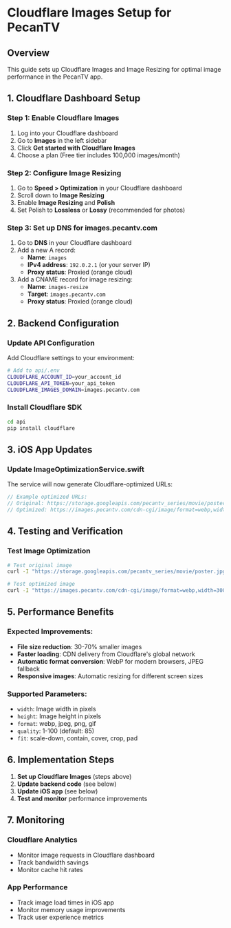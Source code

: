 # Cloudflare Images Setup for PecanTV

## Overview
This guide sets up Cloudflare Images and Image Resizing for optimal image performance in the PecanTV app.

## 1. Cloudflare Dashboard Setup

### Step 1: Enable Cloudflare Images
1. Log into your Cloudflare dashboard
2. Go to **Images** in the left sidebar
3. Click **Get started with Cloudflare Images**
4. Choose a plan (Free tier includes 100,000 images/month)

### Step 2: Configure Image Resizing
1. Go to **Speed > Optimization** in your Cloudflare dashboard
2. Scroll down to **Image Resizing**
3. Enable **Image Resizing** and **Polish**
4. Set Polish to **Lossless** or **Lossy** (recommended for photos)

### Step 3: Set up DNS for images.pecantv.com
1. Go to **DNS** in your Cloudflare dashboard
2. Add a new A record:
   - **Name**: `images`
   - **IPv4 address**: `192.0.2.1` (or your server IP)
   - **Proxy status**: Proxied (orange cloud)
3. Add a CNAME record for image resizing:
   - **Name**: `images-resize`
   - **Target**: `images.pecantv.com`
   - **Proxy status**: Proxied (orange cloud)

## 2. Backend Configuration

### Update API Configuration
Add Cloudflare settings to your environment:

```bash
# Add to api/.env
CLOUDFLARE_ACCOUNT_ID=your_account_id
CLOUDFLARE_API_TOKEN=your_api_token
CLOUDFLARE_IMAGES_DOMAIN=images.pecantv.com
```

### Install Cloudflare SDK
```bash
cd api
pip install cloudflare
```

## 3. iOS App Updates

### Update ImageOptimizationService.swift
The service will now generate Cloudflare-optimized URLs:

```swift
// Example optimized URLs:
// Original: https://storage.googleapis.com/pecantv_series/movie/poster.jpg
// Optimized: https://images.pecantv.com/cdn-cgi/image/format=webp,width=300,quality=85/https://storage.googleapis.com/pecantv_series/movie/poster.jpg
```

## 4. Testing and Verification

### Test Image Optimization
```bash
# Test original image
curl -I "https://storage.googleapis.com/pecantv_series/movie/poster.jpg"

# Test optimized image
curl -I "https://images.pecantv.com/cdn-cgi/image/format=webp,width=300,quality=85/https://storage.googleapis.com/pecantv_series/movie/poster.jpg"
```

## 5. Performance Benefits

### Expected Improvements:
- **File size reduction**: 30-70% smaller images
- **Faster loading**: CDN delivery from Cloudflare's global network
- **Automatic format conversion**: WebP for modern browsers, JPEG fallback
- **Responsive images**: Automatic resizing for different screen sizes

### Supported Parameters:
- `width`: Image width in pixels
- `height`: Image height in pixels
- `format`: webp, jpeg, png, gif
- `quality`: 1-100 (default: 85)
- `fit`: scale-down, contain, cover, crop, pad

## 6. Implementation Steps

1. **Set up Cloudflare Images** (steps above)
2. **Update backend code** (see below)
3. **Update iOS app** (see below)
4. **Test and monitor** performance improvements

## 7. Monitoring

### Cloudflare Analytics
- Monitor image requests in Cloudflare dashboard
- Track bandwidth savings
- Monitor cache hit rates

### App Performance
- Track image load times in iOS app
- Monitor memory usage improvements
- Track user experience metrics 